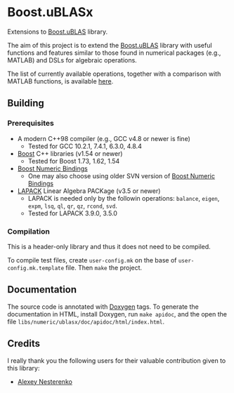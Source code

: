 Boost.uBLASx
============

Extensions to [Boost.uBLAS](https://www.boost.org/doc/libs/release/libs/numeric/ublas/doc/index.html) library.

The aim of this project is to extend the [Boost.uBLAS](https://www.boost.org/doc/libs/release/libs/numeric/ublas/doc/index.html) library with useful functions and features similar to those found in numerical packages (e.g., MATLAB) and DSLs for algebraic operations.

The list of currently available operations, together with a comparison with MATLAB functions, is available [here](libs/numeric/ublasx/doc/MATLAB).


Building
--------

### Prerequisites

* A modern C++98 compiler (e.g., GCC v4.8 or newer is fine)
    * Tested for GCC 10.2.1, 7.4.1, 6.3.0, 4.8.4
* [Boost](http://boost.org) C++ libraries (v1.54 or newer)
    * Tested for Boost 1.73, 1.62, 1.54
* [Boost Numeric Bindings](https://github.com/uBLAS/numeric_bindings)
    * One may also choose using older SVN version of [Boost Numeric Bindings](https://svn.boost.org/svn/boost/sandbox/numeric_bindings)
* [LAPACK](http://www.netlib.org/lapack/) Linear Algebra PACKage (v3.5 or newer)
    * LAPACK is needed only by the followin operations: `balance`, `eigen`, `expm`, `lsq`, `ql`, `qr`, `qz`, `rcond`, `svd`.
    * Tested for LAPACK 3.9.0, 3.5.0

### Compilation 

This is a header-only library and thus it does not need to be compiled. 

To compile test files, create `user-config.mk` on the base of
`user-config.mk.template` file. Then `make` the project.


Documentation
-------------

The source code is annotated with [Doxygen](https://www.doxygen.nl/) tags.
To generate the documentation in HTML, install Doxygen, run `make apidoc`, and the open the file `libs/numeric/ublasx/doc/apidoc/html/index.html`.


Credits
-------

I really thank you the following users for their valuable contribution given to this library:

- [Alexey Nesterenko](https://github.com/comcon1)
